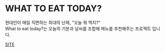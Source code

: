 # WHAT TO EAT TODAY?
현대인이 매일 직면하는 최대의 난제, "오늘 뭐 먹지?"  
What to eat today?는 오늘의 기분과 날씨를 조합해 메뉴를 추천해주는 프로젝트 입니다.


[SITE](https://sloth-hub.github.io/what_to_eat_today/)

